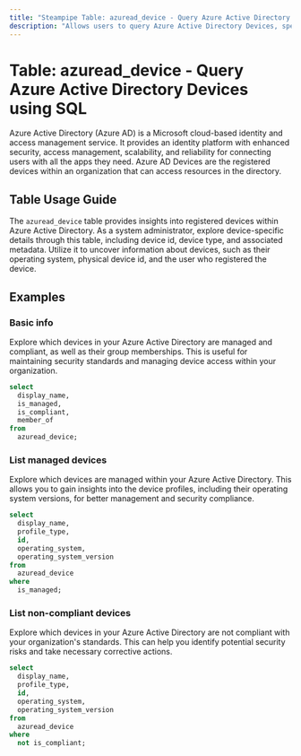 ```yaml
---
title: "Steampipe Table: azuread_device - Query Azure Active Directory Devices using SQL"
description: "Allows users to query Azure Active Directory Devices, specifically providing details about the registered devices in an organization."
---
```


# Table: azuread_device - Query Azure Active Directory Devices using SQL

Azure Active Directory (Azure AD) is a Microsoft cloud-based identity and access management service. It provides an identity platform with enhanced security, access management, scalability, and reliability for connecting users with all the apps they need. Azure AD Devices are the registered devices within an organization that can access resources in the directory.

## Table Usage Guide

The `azuread_device` table provides insights into registered devices within Azure Active Directory. As a system administrator, explore device-specific details through this table, including device id, device type, and associated metadata. Utilize it to uncover information about devices, such as their operating system, physical device id, and the user who registered the device.

## Examples

### Basic info
Explore which devices in your Azure Active Directory are managed and compliant, as well as their group memberships. This is useful for maintaining security standards and managing device access within your organization.

```sql
select
  display_name,
  is_managed,
  is_compliant,
  member_of
from
  azuread_device;
```

### List managed devices
Explore which devices are managed within your Azure Active Directory. This allows you to gain insights into the device profiles, including their operating system versions, for better management and security compliance.

```sql
select
  display_name,
  profile_type,
  id,
  operating_system,
  operating_system_version
from
  azuread_device
where
  is_managed;
```

### List non-compliant devices
Explore which devices in your Azure Active Directory are not compliant with your organization's standards. This can help you identify potential security risks and take necessary corrective actions.

```sql
select
  display_name,
  profile_type,
  id,
  operating_system,
  operating_system_version
from
  azuread_device
where
  not is_compliant;
```